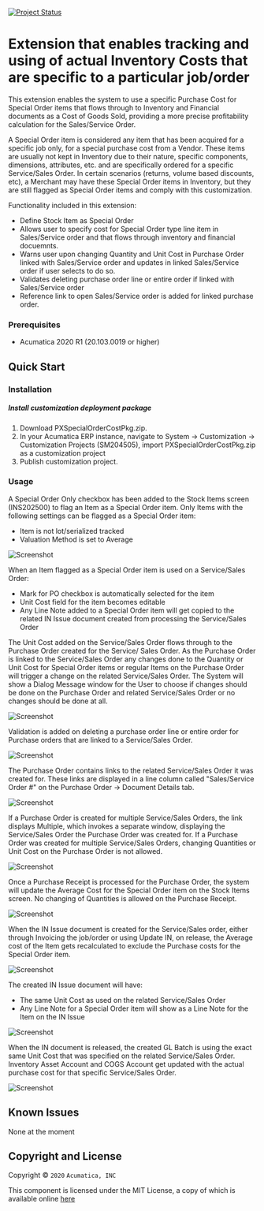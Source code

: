 [![Project Status](http://opensource.box.com/badges/active.svg)](http://opensource.box.com/badges)

Extension that enables tracking and using of actual Inventory Costs that are specific to a particular job/order
==================================

This extension enables the system to use a specific Purchase Cost for Special Order items that flows through to Inventory and Financial documents as a Cost of Goods Sold, providing a more precise profitability calculation for the Sales/Service Order.

A Special Order item is considered any item that has been acquired for a specific job only, for a special purchase cost from a Vendor. These items are usually not kept in Inventory due to their nature, specific components, dimensions, attributes, etc. and are specifically ordered for a specific Service/Sales Order. In certain scenarios (returns, volume based discounts, etc), a Merchant may have these Special Order items in Inventory, but they are still flagged as Special Order items and comply with this customization.

Functionality included in this extension:

* Define Stock Item as Special Order
* Allows user to specify cost for Special Order type line item in Sales/Service order and that flows through inventory and financial docuemnts.
* Warns user upon changing Quantity and Unit Cost in Purchase Order linked with Sales/Service order and updates in linked Sales/Service order if user selects to do so.
* Validates deleting purchase order line or entire order if linked with Sales/Service order
* Reference link to open Sales/Service order is added for linked purchase order.

### Prerequisites
* Acumatica 2020 R1 (20.103.0019 or higher)

Quick Start
-----------

### Installation

##### Install customization deployment package
1. Download PXSpecialOrderCostPkg.zip.
2. In your Acumatica ERP instance, navigate to System -> Customization -> Customization Projects (SM204505), import PXSpecialOrderCostPkg.zip as a customization project
3. Publish customization project.

### Usage

A Special Order Only checkbox has been added to the Stock Items screen (INS202500) to flag an Item as a Special Order item. Only Items with the following settings can be flagged as a Special Order item:

   * Item is not lot/serialized tracked
   * Valuation Method is set to Average

![Screenshot](/_ReadMeImages/IN202500a.png)

When an Item flagged as a Special Order item is used on a Service/Sales Order:

   * Mark for PO checkbox is automatically selected for the item
   * Unit Cost field for the item becomes editable
   * Any Line Note added to a Special Order item will get copied to the related IN Issue document created from processing the Service/Sales Order 

The Unit Cost added on the Service/Sales Order flows through to the Purchase Order created for the Service/ Sales Order. As the Purchase Order is linked to the Service/Sales Order any changes done to the Quantity or Unit Cost for Special Order items or regular Items on the Purchase Order will trigger a change on the related Service/Sales Order. The System will show a Dialog Message window for the User to choose if changes should be done on the Purchase Order and related Service/Sales Order or no changes should be done at all.

![Screenshot](/_ReadMeImages/PO301000a.png)

Validation is added on deleting a purchase order line or entire order for Purchase orders that are linked to a Service/Sales Order.

![Screenshot](/_ReadMeImages/PO301000b.png)

The Purchase Order contains links to the related Service/Sales Order it was created for. These links are displayed in a line column called "Sales/Service Order #" on the Purchase Order -> Document Details tab. 

![Screenshot](/_ReadMeImages/PO301000c.png)

If a Purchase Order is created for multiple Service/Sales Orders, the link displays Multiple, which invokes a separate window, displaying the Service/Sales Order the Purchase Order was created for. If a Purchase Order was created for multiple Service/Sales Orders, changing Quantities or Unit Cost on the Purchase Order is not allowed.

![Screenshot](/_ReadMeImages/PO301000d.png)

Once a Purchase Receipt is processed for the Purchase Order, the system will update the Average Cost for the Special Order item on the Stock Items screen. No changing of Quantities is allowed on the Purchase Receipt.

![Screenshot](/_ReadMeImages/PO302000.png)

When the IN Issue document is created for the Service/Sales order, either through Invoicing the job/order or using Update IN, on release, the Average cost of the Item gets recalculated to exclude the Purchase costs for the Special Order item.

![Screenshot](/_ReadMeImages/IN202500b.png)

The created IN Issue document will have:
   * The same Unit Cost as used on the related Service/Sales Order
   * Any Line Note for a Special Order item will show as a Line Note for the Item on the IN Issue

![Screenshot](/_ReadMeImages/SO301000.png)

When the IN document is released, the created GL Batch is using the exact same Unit Cost that was specified on the related Service/Sales Order. Inventory Asset Account and COGS Account get updated with the actual purchase cost for that specific Service/Sales Order. 

![Screenshot](/_ReadMeImages/Image10.png)

Known Issues
------------
None at the moment

## Copyright and License

Copyright © `2020` `Acumatica, INC`

This component is licensed under the MIT License, a copy of which is available online [here](LICENSE)
